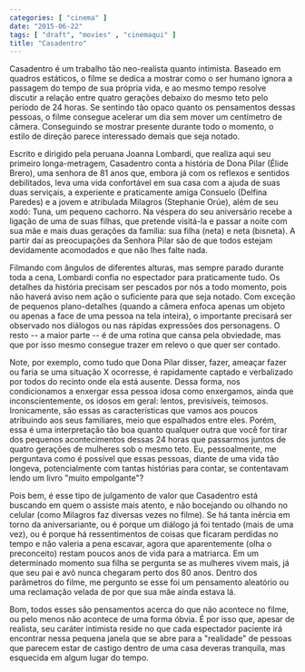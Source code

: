 ```yaml
---
categories: [ "cinema" ]
date: "2015-06-22"
tags: [ "draft", "movies" , "cinemaqui" ]
title: "Casadentro"
---
```

Casadentro é um trabalho tão neo-realista quanto intimista. Baseado
em quadros estáticos, o filme se dedica a mostrar como o ser humano
ignora a passagem do tempo de sua própria vida, e ao mesmo tempo resolve
discutir a relação entre quatro gerações debaixo do mesmo teto pelo
período de 24 horas. Se sentindo tão opaco quanto os pensamentos dessas
pessoas, o filme consegue acelerar um dia sem mover um centímetro
de câmera. Conseguindo se mostrar presente durante todo o momento,
o estilo de direção parece interessado demais que seja notado.

Escrito e dirigido pela peruana Joanna Lombardi, que realiza aqui seu
primeiro longa-metragem, Casadentro conta a história de Dona Pilar
(Élide Brero), uma senhora de 81 anos que, embora já com os reflexos
e sentidos debilitados, leva uma vida confortável em sua casa com a
ajuda de suas duas serviçais, a experiente e praticamente amiga Consuelo
(Delfina Paredes) e a jovem e atribulada Milagros (Stephanie Orúe), além
de seu xodó: Tuna, um pequeno cachorro. Na véspera do seu aniversário
recebe a ligação de uma de suas filhas, que pretende visitá-la e passar
a noite com sua mãe e mais duas gerações da família: sua filha (neta)
e neta (bisneta). A partir daí as preocupações da Senhora Pilar são
de que todos estejam devidamente acomodados e que não lhes falte nada.

Filmando com ângulos de diferentes alturas, mas sempre parado durante
toda a cena, Lombardi confia no espectador para praticamente tudo. Os
detalhes da história precisam ser pescados por nós a todo momento,
pois não haverá aviso nem ação o suficiente para que seja notado. Com
exceção de pequenos plano-detalhes (quando a câmera enfoca apenas
um objeto ou apenas a face de uma pessoa na tela inteira), o importante
precisará ser observado nos diálogos ou nas rápidas expressões dos
personagens. O resto -- a maior parte -- é de uma rotina que cansa pela
obviedade, mas que por isso mesmo consegue trazer em relevo o que quer
ser contado.

Note, por exemplo, como tudo que Dona Pilar disser, fazer, ameaçar
fazer ou faria se uma situação X ocorresse, é rapidamente captado e
verbalizado por todos do recinto onde ela está ausente. Dessa forma,
nos condicionamos a enxergar essa pessoa idosa como enxergamos, ainda
que inconscientemente, os idosos em geral: lentos, previsíveis,
teimosos. Ironicamente, são essas as características que vamos
aos poucos atribuindo aos seus familiares, meio que espalhados entre
eles. Porém, essa é uma interpretação tão boa quanto qualquer outra
que você for tirar dos pequenos acontecimentos dessas 24 horas que
passarmos juntos de quatro gerações de mulheres sob o mesmo teto. Eu,
pessoalmente, me perguntava como é possível que essas pessoas, diante de
uma vida tão longeva, potencialmente com tantas histórias para contar,
se contentavam lendo um livro "muito empolgante"?

Pois bem, é esse tipo de julgamento de valor que Casadentro está
buscando em quem o assiste mais atento, e não bocejando ou olhando no
celular (como Milagros faz diversas vezes no filme). Se há tanta inércia
em torno da aniversariante, ou é porque um diálogo já foi tentado
(mais de uma vez), ou é porque há ressentimentos de coisas que ficaram
perdidas no tempo e não valeria a pena escavar, agora que aparentemente
(olha o preconceito) restam poucos anos de vida para a matriarca. Em um
determinado momento sua filha se pergunta se as mulheres vivem mais,
já que seu pai e avô nunca chegaram perto dos 80 anos. Dentro dos
parâmetros do filme, me pergunto se esse foi um pensamento aleatório
ou uma reclamação velada de por que sua mãe ainda estava lá.

Bom, todos esses são pensamentos acerca do que não acontece no filme,
ou pelo menos não acontece de uma forma óbvia. É por isso que, apesar
de realista, seu caráter intimista reside no que cada espectador paciente
irá encontrar nessa pequena janela que se abre para a "realidade" de
pessoas que parecem estar de castigo dentro de uma casa deveras tranquila,
mas esquecida em algum lugar do tempo.
